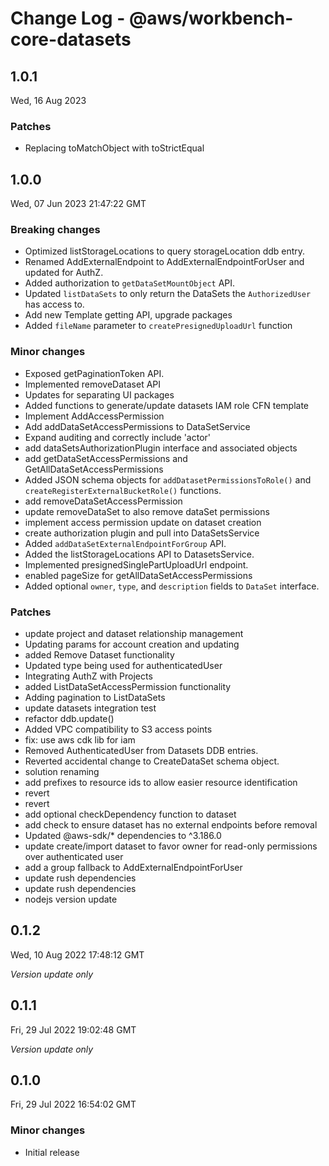 # Change Log - @aws/workbench-core-datasets

## 1.0.1
Wed, 16 Aug 2023

### Patches

- Replacing toMatchObject with toStrictEqual

## 1.0.0
Wed, 07 Jun 2023 21:47:22 GMT

### Breaking changes

- Optimized listStorageLocations to query storageLocation ddb entry.
- Renamed AddExternalEndpoint to AddExternalEndpointForUser and updated for AuthZ.
- Added authorization to `getDataSetMountObject` API.
- Updated `listDataSets` to only return the DataSets the `AuthorizedUser` has access to.
- Add new Template getting API, upgrade packages
- Added `fileName` parameter to `createPresignedUploadUrl` function

### Minor changes

- Exposed getPaginationToken API.
- Implemented removeDataset API
- Updates for separating UI packages
- Added functions to generate/update datasets IAM role CFN template
- Implement AddAccessPermission
- Add addDataSetAccessPermissions to DataSetService
- Expand auditing and correctly include 'actor'
- add dataSetsAuthorizationPlugin interface and associated objects
- add getDataSetAccessPermissions and GetAllDataSetAccessPermissions
- Added JSON schema objects for `addDatasetPermissionsToRole()` and `createRegisterExternalBucketRole()` functions.
- add removeDataSetAccessPermission
- update removeDataSet to also remove dataSet permissions
- implement access permission update on dataset creation
- create authorization plugin and pull into DataSetsService
- Added `addDataSetExternalEndpointForGroup` API.
- Added the listStorageLocations API to DatasetsService.
- Implemented presignedSinglePartUploadUrl endpoint.
- enabled pageSize for getAllDataSetAccessPermissions
- Added optional `owner`, `type`, and `description` fields to `DataSet` interface.

### Patches

- update project and dataset relationship management
- Updating params for account creation and updating
- added Remove Dataset functionality
- Updated type being used for authenticatedUser
- Integrating AuthZ with Projects
- added ListDataSetAccessPermission functionality
- Adding pagination to ListDataSets
- update datasets integration test
- refactor ddb.update()
- Added VPC compatibility to S3 access points
- fix: use aws cdk lib for iam
- Removed AuthenticatedUser from Datasets DDB entries.
- Reverted accidental change to CreateDataSet schema object.
- solution renaming
- add prefixes to resource ids to allow easier resource identification
- revert
- revert
- add optional checkDependency function to dataset
- add check to ensure dataset has no external endpoints before removal
- Updated @aws-sdk/* dependencies to ^3.186.0
- update create/import dataset to favor owner for read-only permissions over authenticated user
- add a group fallback to AddExternalEndpointForUser
- update rush dependencies
- update rush dependencies
- nodejs version update

## 0.1.2
Wed, 10 Aug 2022 17:48:12 GMT

_Version update only_

## 0.1.1
Fri, 29 Jul 2022 19:02:48 GMT

_Version update only_

## 0.1.0
Fri, 29 Jul 2022 16:54:02 GMT

### Minor changes

- Initial release

